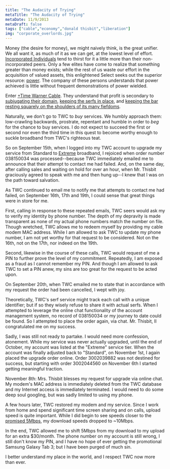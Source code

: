 ```yaml
---
title: "The Audacity of Trying"
metaTitle: "The Audacity of Trying"
metaDate: 11/9/2013
metaDraft: false
tags: ["cable","economy","donald thisbit","liberation"]
img: "corporate_overlords.jpg"
---
```


Money (the desire for money), we might naively think, is the great unifier. We all want it, as much of it as we can get, at the lowest level of effort. [Incorporated Individuals](http://www.murrayhillincforcongress.com/) tend to thirst for it a little more than their non-incorporated peers. Only a few elites have come to realize that something greater than money exists; while the rest of us waste our effort in the acquisition of valued assets, this enlightened Select seeks out the superior resource: [power](http://www.imdb.com/title/tt1856010/quotes?item=qt1869599). The company of these persons understands that power achieved is little without frequent demonstrations of power wielded.

Enter [+Time Warner Cable](http://plus.google.com/102458054933108009560). They understand that profit is secondary to [subjugating their domain](http://www.dslreports.com/shownews/Press-Suddenly-Notices-Time-Warner-Cable-a-Predatory-Monopoly-125211), [keeping the serfs in place](http://www.techdirt.com/blog/?company=time+warner+cable), and [keeping the bar resting squarely on the shoulders of its many fiefdoms](http://mitchribar.com/2013/02/time-warner-cable-sucks-for-youtube-twitchtv/).


Naturally, we don't go to TWC to _buy_ services. We humbly approach them: low-crawling backwards, prostrate, repentant and humble in order to _beg_ for the chance to buy services. I do not expect to succeed the first or second nor even the third time in this quest to become worthy enough to suckle broadband from TWC's righteous teat.

So on September 15th, when I logged into my TWC account to upgrade my service from Standard to [Extreme](https://plus.google.com/109108822034294687990/posts/F4bkKAZEXEp) broadband, I rejoiced when order number 038150034 was processed--because TWC immediately emailed me to announce that their attempt to contact me had failed. And, on the same day, after calling sales and waiting on hold for over an hour, when Mr. Thisbit graciously agreed to speak with me and then hung up--I knew that I was on the path toward salvation.

As TWC continued to email me to notify me that attempts to contact me had failed, on September 16th, 17th and 19th, I could sense that great things were in store for me.

First, calling in response to these repeated emails, TWC seers would ask my to verify my identity by phone number. The depth of my depravity is made transparent as none of my actual phone numbers match the number on file. Though wretched, TWC allows me to redeem myself by providing my cable modem MAC address. While I am allowed to ask TWC to update my phone number, I am not yet worthy for that request to be considered. Not on the 16th, not on the 17th, nor indeed on the 19th.

Second, likewise in the course of these calls, TWC would request of me a PIN to further prove the level of my commitment. Repeatedly, I am exposed as a fraud as I cannot remember my PIN. And though I am allowed to ask TWC to set a PIN anew, my sins are too great for the request to be acted upon.

On September 20th, when TWC emailed me to state that in accordance with my request the order had been cancelled, I wept with joy.

Theoretically, TWC's serf service might track each call with a unique identifier; but if so they wisely refuse to share it with actual serfs. When I attempted to leverage the online chat functionality of the account management system, no record of 038150034 or my journey to date could be found. So I attempted to place the order again, via chat. Mr. Thisbit, II congratulated me on my success.

Sadly, I was still not ready to partake. I would need more confession, atonement. While my service was never actually upgraded, until the end of October, my account was listed at the "Extreme" service tier. When the account was finally adjusted back to "Standard", on November 1st, I again placed the upgrade order online. Order 3002039882 was not destined for success, but starting with order 3002044560 on November 6th I started getting meaningful traction.

November 8th: Mrs. Thisbit blesses my request for upgrade via online chat. My modem's MAC address is immediately deleted from the TWC database and my Internet access is immediately terminated. I would need to do some deep soul googling, but was sadly limited to using my phone.

A few hours later, TWC restored my modem and my service. Since I work from home and spend significant time screen sharing and on calls, upload speed is quite important. While I did begin to see speeds closer to the [promised 5Mbps](http://www.timewarnercable.com/en/residential-home/internet/internet-service-plans.html), my download speeds dropped to ~10Mbps.

In the end, TWC allowed me to shift 5Mbps from my download to my upload for an extra $30/month. The phone number on my account is still wrong, I still don't know my PIN, and I have no hope of ever getting the promotional Samsung Galaxy Tab 3; but I have been purged of much sin.

I better understand my place in the world, and I respect TWC now more than ever.
